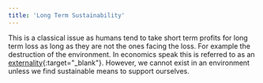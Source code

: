 ```yaml
---
title: 'Long Term Sustainability'
---
```


This is a classical issue as humans tend to take short term profits for long term loss as long as they are not the ones facing the loss. For example the destruction of the environment. In economics speak this is referred to as an [externality](https://en.wikipedia.org/wiki/Externality){:target="_blank"}. However, we cannot exist in an environment unless we find sustainable means to support ourselves.
